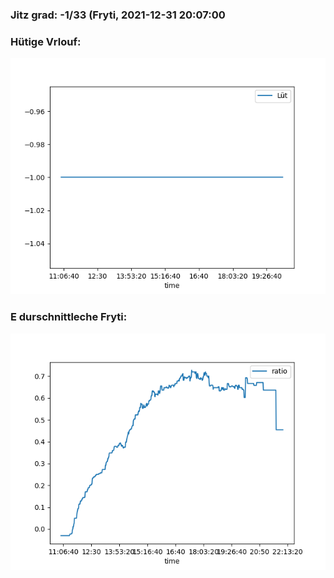 ### Jitz grad: -1/33 (Fryti, 2021-12-31 20:07:00

### Hütige Vrlouf:
![Graph](Today.png)

### E durschnittleche Fryti:
![Graph](Fryti.png)